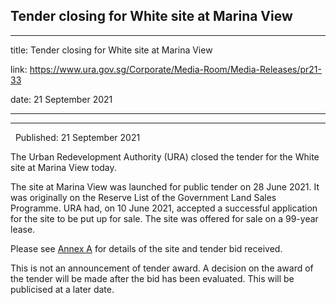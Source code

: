 ## Tender closing for White site at Marina View
---
title: Tender closing for White site at Marina View

link: https://www.ura.gov.sg/Corporate/Media-Room/Media-Releases/pr21-33

date: 21 September 2021

---

--------------------------------------------

  Published: 21 September 2021

The Urban Redevelopment Authority (URA) closed the tender for the White site at Marina View today.   
  
The site at Marina View was launched for public tender on 28 June 2021. It was originally on the Reserve List of the Government Land Sales Programme. URA had, on 10 June 2021, accepted a successful application for the site to be put up for sale. The site was offered for sale on a 99-year lease.

Please see [Annex A](https://www.ura.gov.sg/-/media/Corporate/Media-Room/2021/Sep/pr21-33a.pdf) for details of the site and tender bid received.

This is not an announcement of tender award. A decision on the award of the tender will be made after the bid has been evaluated. This will be publicised at a later date.